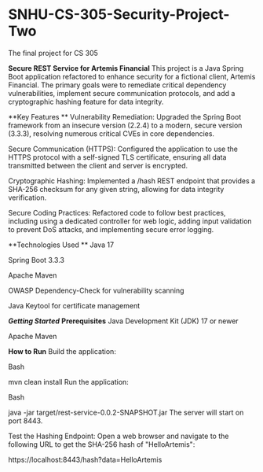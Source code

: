 # SNHU-CS-305-Security-Project-Two
The final project for CS 305

**Secure REST Service for Artemis Financial**
This project is a Java Spring Boot application refactored to enhance security for a fictional client, Artemis Financial. The primary goals were to remediate critical dependency vulnerabilities, implement secure communication protocols, and add a cryptographic hashing feature for data integrity.

**Key Features **
Vulnerability Remediation: Upgraded the Spring Boot framework from an insecure version (2.2.4) to a modern, secure version (3.3.3), resolving numerous critical CVEs in core dependencies.

Secure Communication (HTTPS): Configured the application to use the HTTPS protocol with a self-signed TLS certificate, ensuring all data transmitted between the client and server is encrypted.

Cryptographic Hashing: Implemented a /hash REST endpoint that provides a SHA-256 checksum for any given string, allowing for data integrity verification.

Secure Coding Practices: Refactored code to follow best practices, including using a dedicated controller for web logic, adding input validation to prevent DoS attacks, and implementing secure error logging.

**Technologies Used **
Java 17

Spring Boot 3.3.3

Apache Maven

OWASP Dependency-Check for vulnerability scanning

Java Keytool for certificate management

_**Getting Started**_
**Prerequisites**
Java Development Kit (JDK) 17 or newer

Apache Maven

**How to Run**
Build the application:

Bash

mvn clean install
Run the application:

Bash

java -jar target/rest-service-0.0.2-SNAPSHOT.jar
The server will start on port 8443.

Test the Hashing Endpoint:
Open a web browser and navigate to the following URL to get the SHA-256 hash of "HelloArtemis":

https://localhost:8443/hash?data=HelloArtemis
